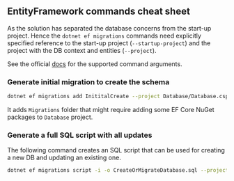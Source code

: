 ## EntityFramework commands cheat sheet

As the solution has separated the database concerns from the start-up project. 
Hence the `dotnet ef migrations` commands need explicitly specified reference to the start-up project (`--startup-project`) and the project with the DB context and entities (`--project`).

See the official [docs](https://docs.microsoft.com/en-us/ef/core/cli/dotnet#dotnet-ef-migrations-script) for the supported command arguments.

### Generate initial migration to create the schema

```bash
dotnet ef migrations add InititalCreate --project Database/Database.csproj --startup-project Api/Api.csproj --context DataContext -v
```
It adds `Migrations` folder that might require adding some EF Core NuGet packages to `Database` project. 

### Generate a full SQL script with all updates
The following command creates an SQL script that can be used for creating a new DB and updating an existing one.
```bash
dotnet ef migrations script -i -o CreateOrMigrateDatabase.sql --project Database/Database.csproj --startup-project Api/Api.csproj --context DataContext -v
```